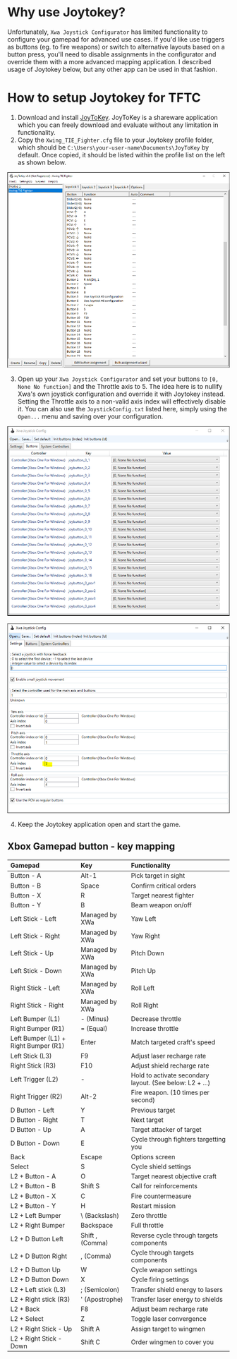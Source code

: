 # Why use Joytokey?

Unfortunately, `Xwa Joystick Configurator` has limited functionality to configure your gamepad for advanced use cases. If you'd like use triggers as buttons (eg. to fire weapons) or switch to alternative layouts based on a button press, you'll need to disable assignments in the configurator and override them with a more advanced mapping application. I described usage of Joytokey below, but any other app can be used in that fashion. 

# How to setup Joytokey for TFTC

1. Download and install [JoyToKey](https://joytokey.net/en/download). JoyToKey is a shareware application which you can freely download and evaluate without any limitation in functionality.
2. Copy the `Xwing_TIE_Fighter.cfg` file to your Joytokey profile folder, which should be `C:\Users\your-user-name\Documents\JoyToKey` by default. Once copied, it should be listed within the profile list on the left as shown below.

![JoytoKey Profile](../../_images/Joytokey_Profile.png "JoytoKey Profile")

3. Open up your `Xwa Joystick Configurator` and set your buttons to `[0, None No function]` and the Throttle axis to 5. The idea here is to nullify Xwa's own joystick configuration and override it with Joytokey instead. Setting the Throttle axis to a non-valid axis index will effectively disable it. You can also use the `JoystickConfig.txt` listed here, simply using the `Open...` menu and saving over your configuration.

![Xwa Joystick Configurator 1](../../_images/Xwa_Joystick_Configurator_1.png "Xwa Joystick Configurator 1")

![Xwa Joystick Configurator 2](../../_images/Xwa_Joystick_Configurator_2.png "Xwa Joystick Configurator 2")

4. Keep the Joytokey application open and start the game.


## Xbox Gamepad button - key mapping

| Gamepad                              | Key                 | Functionality           |
|:-------------                        |:--------            |:------                  |
| Button - A                           | Alt-1               | Pick target in sight    |
| Button - B                           | Space               | Confirm critical orders |
| Button - X                           | R                   | Target nearest fighter  |
| Button - Y                           | B                   | Beam weapon on/off      |
| Left Stick - Left                    | Managed by XWa      | Yaw Left                |
| Left Stick - Right                   | Managed by XWa      | Yaw Right               |
| Left Stick - Up                      | Managed by XWa      | Pitch Down              |
| Left Stick - Down                    | Managed by XWa      | Pitch Up                |
| Right Stick - Left                   | Managed by XWa      | Roll Left               |
| Right Stick - Right                  | Managed by XWa      | Roll Right              |
| Left Bumper (L1)                     | - (Minus)           | Decrease throttle       |
| Right Bumper (R1)                    | = (Equal)           | Increase throttle       |
| Left Bumper (L1) + Right Bumper (R1) | Enter               | Match targeted craft's speed |
| Left Stick (L3)                      | F9                  | Adjust laser recharge rate   |
| Right Stick (R3)                     | F10                 | Adjust shield recharge rate  |
| Left Trigger (L2)                    | -                   | Hold to activate secondary layout. (See below: L2 + ...) |
| Right Trigger (R2)                   | Alt-2               | Fire weapon. (10 times per second) |
| D Button - Left                      | Y                   | Previous target            |
| D Button - Right                     | T                   | Next target                |
| D Button - Up                        | A                   | Target attacker of target  |
| D Button - Down                      | E                   | Cycle through fighters targetting you |
| Back                                 | Escape              | Options screen                    |
| Select                               | S                   | Cycle shield settings             |
| L2 + Button - A                      | O                   | Target nearest objective craft    |
| L2 + Button - B                      | Shift S             | Call for reinforcements |
| L2 + Button - X                      | C                   | Fire countermeasure  |
| L2 + Button - Y                      | H                   | Restart mission      |
| L2 + Left Bumper                     | \ (Backslash)       | Zero throttle         |
| L2 + Right Bumper                    | Backspace           | Full throttle        |
| L2 + D Button Left                   | Shift , (Comma)     | Reverse cycle through targets components |
| L2 + D Button Right                  | , (Comma)           | Cycle through targets components |
| L2 + D Button Up                     | W                   | Cycle weapon settings |
| L2 + D Button Down                   | X                   | Cycle firing settings |
| L2 + Left stick (L3)                 | ; (Semicolon)       | Transfer shield energy to lasers |
| L2 + Right stick (R3)                | ' (Apostrophe)      | Transfer laser energy to shields |
| L2 + Back                            | F8                  | Adjust beam recharge rate |
| L2 + Select                          | Z                   | Toggle laser convergence |
| L2 + Right Stick - Up                | Shift A             | Assign target to wingmen     |
| L2 + Right Stick - Down              | Shift C             | Order wingmen to cover you   |